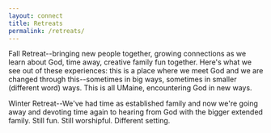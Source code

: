 ```yaml
---
layout: connect
title: Retreats
permalink: /retreats/
---
```


Fall Retreat--bringing new people together, growing connections as we learn about God, time away, creative family fun together. Here's what we see out of these experiences: this is a place where we meet God and we are changed through this--sometimes in big ways, sometimes in smaller (different word) ways. This is all UMaine, encountering God in new ways.

Winter Retreat--We've had time as established family and now we're going away and devoting time again to hearing from God with the bigger extended family. Still fun. Still worshipful. Different setting.
